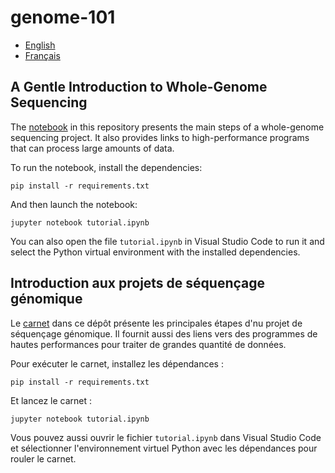 # genome-101

- [English](#a-gentle-introduction-to-whole-genome-sequencing)
- [Français](#introduction-aux-projets-de-séquençage-génomique)


## A Gentle Introduction to Whole-Genome Sequencing

The [notebook](tutorial.ipynb) in this repository presents the main steps of a whole-genome
sequencing project. It also provides links to high-performance programs that can process large
amounts of data.

To run the notebook, install the dependencies:

```
pip install -r requirements.txt
```

And then launch the notebook:

```
jupyter notebook tutorial.ipynb
```

You can also open the file `tutorial.ipynb` in Visual Studio Code to run it and select the Python
virtual environment with the installed dependencies.


## Introduction aux projets de séquençage génomique

Le [carnet](tutorial.ipynb) dans ce dépôt présente les principales étapes d'nu projet de séquençage
génomique. Il fournit aussi des liens vers des programmes de hautes performances pour traiter de
grandes quantité de données.

Pour exécuter le carnet, installez les dépendances :

```
pip install -r requirements.txt
```

Et lancez le carnet :

```
jupyter notebook tutorial.ipynb
```

Vous pouvez aussi ouvrir le fichier `tutorial.ipynb` dans Visual Studio Code et sélectionner
l'environnement virtuel Python avec les dépendances pour rouler le carnet.
